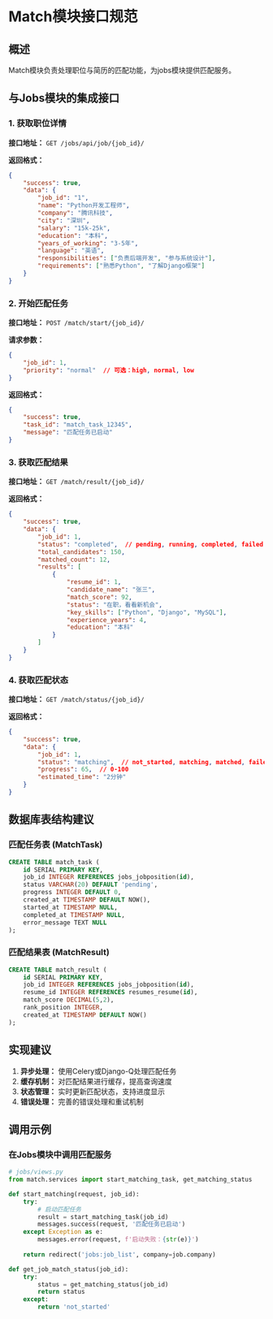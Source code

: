 # Match模块接口规范

## 概述
Match模块负责处理职位与简历的匹配功能，为jobs模块提供匹配服务。

## 与Jobs模块的集成接口

### 1. 获取职位详情
**接口地址：** `GET /jobs/api/job/{job_id}/`

**返回格式：**
```json
{
    "success": true,
    "data": {
        "job_id": "1",
        "name": "Python开发工程师",
        "company": "腾讯科技",
        "city": "深圳",
        "salary": "15k-25k",
        "education": "本科",
        "years_of_working": "3-5年",
        "language": "英语",
        "responsibilities": ["负责后端开发", "参与系统设计"],
        "requirements": ["熟悉Python", "了解Django框架"]
    }
}
```

### 2. 开始匹配任务
**接口地址：** `POST /match/start/{job_id}/`

**请求参数：**
```json
{
    "job_id": 1,
    "priority": "normal"  // 可选：high, normal, low
}
```

**返回格式：**
```json
{
    "success": true,
    "task_id": "match_task_12345",
    "message": "匹配任务已启动"
}
```

### 3. 获取匹配结果
**接口地址：** `GET /match/result/{job_id}/`

**返回格式：**
```json
{
    "success": true,
    "data": {
        "job_id": 1,
        "status": "completed",  // pending, running, completed, failed
        "total_candidates": 150,
        "matched_count": 12,
        "results": [
            {
                "resume_id": 1,
                "candidate_name": "张三",
                "match_score": 92,
                "status": "在职，看看新机会",
                "key_skills": ["Python", "Django", "MySQL"],
                "experience_years": 4,
                "education": "本科"
            }
        ]
    }
}
```

### 4. 获取匹配状态
**接口地址：** `GET /match/status/{job_id}/`

**返回格式：**
```json
{
    "success": true,
    "data": {
        "job_id": 1,
        "status": "matching",  // not_started, matching, matched, failed
        "progress": 65,  // 0-100
        "estimated_time": "2分钟"
    }
}
```

## 数据库表结构建议

### 匹配任务表 (MatchTask)
```sql
CREATE TABLE match_task (
    id SERIAL PRIMARY KEY,
    job_id INTEGER REFERENCES jobs_jobposition(id),
    status VARCHAR(20) DEFAULT 'pending',
    progress INTEGER DEFAULT 0,
    created_at TIMESTAMP DEFAULT NOW(),
    started_at TIMESTAMP NULL,
    completed_at TIMESTAMP NULL,
    error_message TEXT NULL
);
```

### 匹配结果表 (MatchResult)
```sql
CREATE TABLE match_result (
    id SERIAL PRIMARY KEY,
    job_id INTEGER REFERENCES jobs_jobposition(id),
    resume_id INTEGER REFERENCES resumes_resume(id),
    match_score DECIMAL(5,2),
    rank_position INTEGER,
    created_at TIMESTAMP DEFAULT NOW()
);
```

## 实现建议

1. **异步处理：** 使用Celery或Django-Q处理匹配任务
2. **缓存机制：** 对匹配结果进行缓存，提高查询速度
3. **状态管理：** 实时更新匹配状态，支持进度显示
4. **错误处理：** 完善的错误处理和重试机制

## 调用示例

### 在Jobs模块中调用匹配服务
```python
# jobs/views.py
from match.services import start_matching_task, get_matching_status

def start_matching(request, job_id):
    try:
        # 启动匹配任务
        result = start_matching_task(job_id)
        messages.success(request, '匹配任务已启动')
    except Exception as e:
        messages.error(request, f'启动失败：{str(e)}')
    
    return redirect('jobs:job_list', company=job.company)

def get_job_match_status(job_id):
    try:
        status = get_matching_status(job_id)
        return status
    except:
        return 'not_started' 